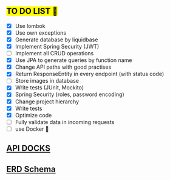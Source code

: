
## <mark>TO DO LIST<mark> 🔖
  - [x] Use lombok
  - [x] Use own exceptions
  - [x] Generate database by liquidbase
  - [x] Implement Spring Security (JWT)
- [ ] Implement all CRUD operations
- [x] Use JPA to generate queries by function name
- [x] Change API paths with good practises
- [x] Return ResponseEntity in every endpoint (with status code)
- [ ] Store images in database 
- [x] Write tests (JUnit, Mockito)
- [x] Spring Security (roles, password encoding) 
- [x] Change project hierarchy
- [x] Write tests  
- [x] Optimize code
- [ ] Fully validate data in incoming requests
- [ ] use Docker :whale2:  

## [API DOCKS](https://able-snout-6d3.notion.site/API-endpoints-f342f332d8b14cacb7db2f5b957a17b0)
## [ERD Schema](https://i.postimg.cc/FF6r7C7d/erd.png)

